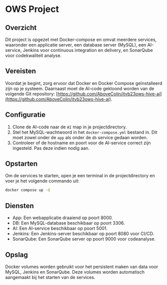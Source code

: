 # OWS Project

## Overzicht
Dit project is opgezet met Docker-compose en omvat meerdere services, waaronder een applicatie server, een database server (MySQL), een AI-service, Jenkins voor continuous integration en delivery, en SonarQube voor codekwaliteit analyse.

## Vereisten
Voordat je begint, zorg ervoor dat Docker en Docker Compose geïnstalleerd zijn op je systeem. Daarnaast moet de AI-code gekloond worden van de volgende Git repository: [https://github.com/AboveColin/itvb23ows-hive-ai](https://github.com/AboveColin/itvb23ows-hive-ai).

## Configuratie
1. Clone de AI-code naar de `AI` map in je projectdirectory.
2. Stel het MySQL-wachtwoord in het `docker-compose.yml` bestand in. Dit moet zowel onder de `app` als onder de `db` service gedaan worden.
3. Controleer of de hostname en poort voor de AI-service correct zijn ingesteld. Pas deze indien nodig aan.

## Opstarten
Om de services te starten, open je een terminal in de projectdirectory en voer je het volgende commando uit:
```bash
docker compose up -d
```

## Diensten
- App: Een webapplicatie draaiend op poort 8000.
- DB: Een MySQL-database beschikbaar op poort 3306.
- AI: Een AI-service beschikbaar op poort 5001.
- Jenkins: Een Jenkins-server beschikbaar op poort 8080 voor CI/CD.
- SonarQube: Een SonarQube server op poort 9000 voor codeanalyse.

## Opslag
Docker volumes worden gebruikt voor het persistent maken van data voor MySQL, Jenkins en SonarQube. Deze volumes worden automatisch aangemaakt bij het starten van de services.

